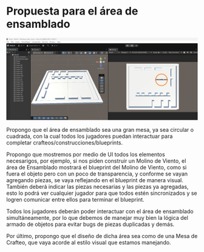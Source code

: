 # Propuesta para el área de ensamblado

![AreaEnsambladoP1](./img/PropuestaEnsamblado.png)

Propongo que el área de ensamblado sea una gran mesa, ya sea circular o cuadrada, con la cual todos los jugadores puedan interactuar para completar crafteos/construcciones/blueprints.

Propongo que mostremos por medio de UI todos los elementos necesarigos, por ejemplo, si nos piden construir un Molino de Viento, el área de Ensamblado mostrará el blueprint del Molino de Viento, como si fuera el objeto pero con un poco de transparencia, y conforme se vayan agregando piezas, se vaya reflejando en el blueprint de manera visual. También deberá indicar las piezas necesarias y las piezas ya agregadas, esto lo podrá ver cualquier jugador para que todos estén sincronizados y se logren comunicar entre ellos para terminar el blueprint.

Todos los jugadores deberán poder interactuar con el área de ensamblado simultáneamente, por lo que debemos de manejar muy bien la lógica del armado de objetos para evitar bugs de piezas duplicadas y demás.

Por último, propongo que el diseño de dicha área sea como de una Mesa de Crafteo, que vaya acorde al estilo visual que estamos manejando.


